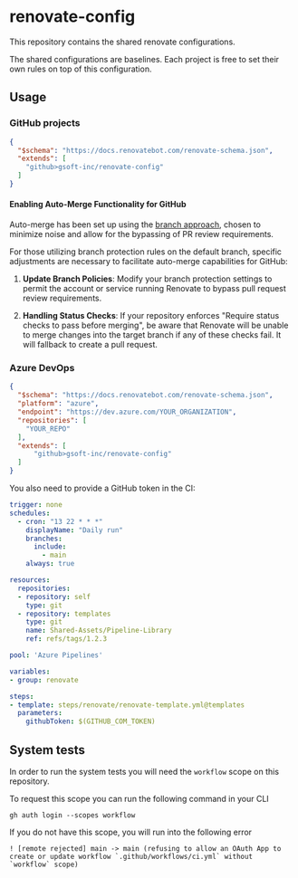 # renovate-config

This repository contains the shared renovate configurations.

The shared configurations are baselines. Each project is free to set their own rules on top of this configuration.

## Usage

### GitHub projects

````json
{
  "$schema": "https://docs.renovatebot.com/renovate-schema.json",
  "extends": [
    "github>gsoft-inc/renovate-config"
  ]
}
````

#### Enabling Auto-Merge Functionality for GitHub

Auto-merge has been set up using the [branch approach](https://docs.renovatebot.com/key-concepts/automerge/#branch-vs-pr-automerging), chosen to minimize noise and allow for the bypassing of PR review requirements.

For those utilizing branch protection rules on the default branch, specific adjustments are necessary to facilitate auto-merge capabilities for GitHub:

1. **Update Branch Policies**: Modify your branch protection settings to permit the account or service running Renovate to bypass pull request review requirements.

2. **Handling Status Checks**: If your repository enforces "Require status checks to pass before merging", be aware that Renovate will be unable to merge changes into the target branch if any of these checks fail. It will fallback to create a pull request.

### Azure DevOps

````json
{
  "$schema": "https://docs.renovatebot.com/renovate-schema.json",
  "platform": "azure",
  "endpoint": "https://dev.azure.com/YOUR_ORGANIZATION",
  "repositories": [
    "YOUR_REPO"
  ],
  "extends": [
      "github>gsoft-inc/renovate-config"
  ]
}
````

You also need to provide a GitHub token in the CI:

````yaml
trigger: none
schedules:
  - cron: "13 22 * * *"
    displayName: "Daily run"
    branches:
      include:
        - main
    always: true

resources:
  repositories:
  - repository: self
    type: git
  - repository: templates
    type: git
    name: Shared-Assets/Pipeline-Library
    ref: refs/tags/1.2.3

pool: 'Azure Pipelines'

variables:
- group: renovate

steps:
- template: steps/renovate/renovate-template.yml@templates
  parameters:
    githubToken: $(GITHUB_COM_TOKEN)
````

## System tests
In order to run the system tests you will need the `workflow` scope on this repository.

To request this scope you can run the following command in your CLI
```
gh auth login --scopes workflow
```

If you do not have this scope, you will run into the following error
```
! [remote rejected] main -> main (refusing to allow an OAuth App to create or update workflow `.github/workflows/ci.yml` without `workflow` scope)
```